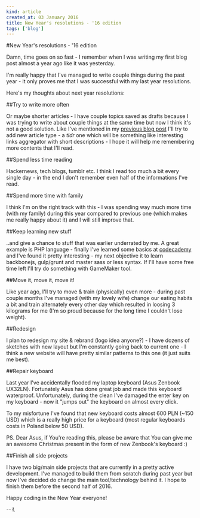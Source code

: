 ```yaml
---
kind: article
created_at: 03 January 2016
title: New Year's resolutions - '16 edition
tags: ['blog']
---
```


#New Year's resolutions - '16 edition

Damn, time goes on so fast - I remember when I was writing my first blog post almost a year ago like it was yesterday.

I'm really happy that I've managed to write couple things during the past year - it only proves me that I was successful with my last year resolutions.

Here's my thoughts about next year resolutions:

##Try to write more often

Or maybe shorter articles - I have couple topics saved as drafts because I was trying to write about couple things at the same time but now I think it's not a good solution.
Like I've mentioned in my [previous blog post](http://lukaszkups.net/blog/0033_2015_report) I'll try to add new article type - a *tldr* one which will be something like interesting links aggregator with short descriptions - I hope it will help me remembering more contents that I'll read.

##Spend less time reading 

Hackernews, tech blogs, tumblr etc. I think I read too much a bit every single day - in the end I don't remember even half of the informations I've read.

##Spend more time with family

I think I'm on the right track with this - I was spending way much more time (with my family) during this year compared to previous one (which makes me really happy about it) and I will still improve that.

##Keep learning new stuff 

..and give a chance to stuff that was earlier underrated by me. A great example is PHP language - finally I've learned some basics at [codecademy](http://codecademy.com) and I've found it pretty interesting - my next objective it to learn backbonejs, gulp/grunt and master sass or less syntax. If I'll have some free time left I'll try do something with GameMaker tool.

##Move it, move it, move it!

Like year ago, I'll try to move & train (physically) even more - during past couple months I've managed (with my lovely wife) change our eating habits a bit and train alternately every other day which resulted in loosing 3 kilograms for me (I'm so proud because for the long time I couldn't lose weight).

##Redesign

I plan to redesign my site & rebrand (logo idea anyone?) - I have dozens of sketches with new layout but I'm constantly going back to current one - I think a new website will have pretty similar patterns to this one (it just suits me best).

##Repair keyboard

Last year I've accidentally flooded my laptop keyboard (Asus Zenbook UX32LN). Fortunately Asus has done great job and made this keyboard waterproof. Unfortunately, during the clean I've damaged the enter key on my keyboard - now it "jumps out" the keyboard on almost every click.

To my misfortune I've found that new keyboard costs almost 600 PLN (~150 USD) which is a really high price for a keyboard (most regular keyboards costs in Poland below 50 USD). 

PS. Dear Asus, if You're reading this, please be aware that You can give me an awesome Christmas present in the form of new Zenbook's keyboard :)

##Finish all side projects

I have two big/main side projects that are currently in a pretty active development. I've managed to build them from scratch during past year but now I've decided do change the main tool/technology behind it. I hope to finish them before the second half of 2016. 

Happy coding in the New Year everyone!

-- ł.
